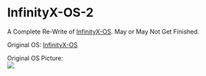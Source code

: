 # InfinityX-OS-2
A Complete Re-Write of [InfinityX-OS](https://github.com/PranavVerma-droid/InfinityX-OS). May or May Not Get Finished.

Original OS: [InfinityX-OS](https://github.com/PranavVerma-droid/InfinityX-OS)

Original OS Picture: <br>
<img src="https://web.craftingrealm.tk/Images/Projects/os.png">

